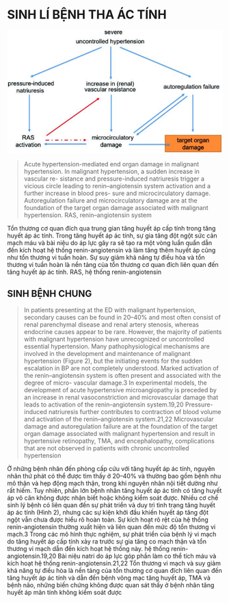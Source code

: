 # SINH LÍ BỆNH THA ÁC TÍNH
![Sinh lí bệnh THA ác tính-1715875038816.jpeg](../200%20FILES/201%20Image/image/Sinh%20l%C3%AD%20b%E1%BB%87nh%20THA%20%C3%A1c%20t%C3%ADnh-1715875038816.jpeg)

> Acute hypertension-mediated end organ damage in malignant hypertension. In malignant hypertension, a sudden increase in vascular re- sistance and pressure-induced natriuresis trigger a vicious circle leading to renin–angiotensin system activation and a further increase in blood pres- sure and microcirculatory damage. Autoregulation failure and microcirculatory damage are at the foundation of the target organ damage associated with malignant hypertension. RAS, renin–angiotensin system

Tổn thương cơ quan đích qua trung gian tăng huyết áp cấp tính trong tăng huyết áp ác tính. Trong tăng huyết áp ác tính, sự gia tăng đột ngột sức cản mạch máu và bài niệu do áp lực gây ra sẽ tạo ra một vòng luẩn quẩn dẫn đến kích hoạt hệ thống renin-angiotensin và làm tăng thêm huyết áp cũng như tổn thương vi tuần hoàn. Sự suy giảm khả năng tự điều hòa và tổn thương vi tuần hoàn là nền tảng của tổn thương cơ quan đích liên quan đến tăng huyết áp ác tính. RAS, hệ thống renin-angiotensin

## SINH BỆNH CHUNG
> In patients presenting at the ED with malignant hypertension, secondary causes can be found in 20–40% and most often consist of renal parenchymal disease and renal artery stenosis, whereas endocrine causes appear to be rare. However, the majority of patients with malignant hypertension have unrecognized or uncontrolled essential hypertension. Many pathophysiological mechanisms are involved in the development and maintenance of malignant hypertension (Figure 2), but the initiating events for the sudden escalation in BP are not completely understood. Marked activation of the renin–angiotensin system is often present and associated with the degree of micro- vascular damage.3 In experimental models, the development of acute hypertensive microangiopathy is preceded by an increase in renal vasoconstriction and microvascular damage that leads to activation of the renin–angiotensin system.19,20 Pressure-induced natriuresis further contributes to contraction of blood volume and activation of the renin–angiotensin system.21,22 Microvascular damage and autoregulation failure are at the foundation of the target organ damage associated with malignant hypertension and result in hypertensive retinopathy, TMA, and encephalopathy, complications that are not observed in patients with chronic uncontrolled hypertension

Ở những bệnh nhân đến phòng cấp cứu với tăng huyết áp ác tính, nguyên nhân thứ phát có thể được tìm thấy ở 20–40% và thường bao gồm bệnh nhu mô thận và hẹp động mạch thận, trong khi nguyên nhân nội tiết dường như rất hiếm. Tuy nhiên, phần lớn bệnh nhân tăng huyết áp ác tính có tăng huyết áp vô căn không được nhận biết hoặc không kiểm soát được. Nhiều cơ chế sinh lý bệnh có liên quan đến sự phát triển và duy trì tình trạng tăng huyết áp ác tính (Hình 2), nhưng các sự kiện khởi đầu khiến huyết áp tăng đột ngột vẫn chưa được hiểu rõ hoàn toàn. Sự kích hoạt rõ rệt của hệ thống renin-angiotensin thường xuất hiện và liên quan đến mức độ tổn thương vi mạch.3 Trong các mô hình thực nghiệm, sự phát triển của bệnh lý vi mạch do tăng huyết áp cấp tính xảy ra trước sự gia tăng co mạch thận và tổn thương vi mạch dẫn đến kích hoạt hệ thống này. hệ thống renin-angiotensin.19,20 Bài niệu natri do áp lực góp phần làm co thể tích máu và kích hoạt hệ thống renin-angiotensin.21,22 Tổn thương vi mạch và suy giảm khả năng tự điều hòa là nền tảng của tổn thương cơ quan đích liên quan đến tăng huyết áp ác tính và dẫn đến bệnh võng mạc tăng huyết áp, TMA và bệnh não, những biến chứng không được quan sát thấy ở bệnh nhân tăng huyết áp mãn tính không kiểm soát được